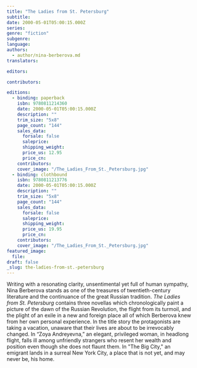 ```yaml
---
title: "The Ladies from St. Petersburg"
subtitle:
date: 2000-05-01T05:00:15.000Z
series:
genre: "fiction"
subgenre:
language:
authors:
  - author/nina-berberova.md
translators:

editors:

contributors:

editions:
  - binding: paperback
    isbn: 9780811214360
    date: 2000-05-01T05:00:15.000Z
    description: ""
    trim_size: "5x8"
    page_count: "144"
    sales_data:
      forsale: false
      saleprice:
      shipping_weight:
      price_us: 12.95
      price_cn:
    contributors:
    cover_image: "/The_Ladies_From_St._Petersburg.jpg"
  - binding: clothbound
    isbn: 9780811213776
    date: 2000-05-01T05:00:15.000Z
    description: ""
    trim_size: "5x8"
    page_count: "144"
    sales_data:
      forsale: false
      saleprice:
      shipping_weight:
      price_us: 19.95
      price_cn:
    contributors:
    cover_image: "/The_Ladies_From_St._Petersburg.jpg"
featured_image:
  file:
draft: false
_slug: the-ladies-from-st.-petersburg
---
```


Writing with a resonating clarity, unsentimental yet full of human sympathy, Nina Berberova stands as one of the treasures of twentieth-century literature and the continuance of the great Russian tradition. _The Ladies from St. Petersburg_ contains three novellas which chronologically paint a picture of the dawn of the Russian Revolution, the flight from its turmoil, and the plight of an exile in a new and foreign place all of which Berberova knew from her own personal experience. In the title story the protagonists are taking a vacation, unaware that their lives are about to be irrevocably changed. In “Zoya Andreyevna,” an elegant, privileged woman, in headlong flight, falls ill among unfriendly strangers who resent her wealth and position even though she does not flaunt them. In "The Big City," an emigrant lands in a surreal New York City, a place that is not yet, and may never be, his home.

